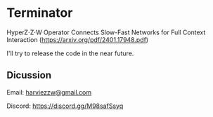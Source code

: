 # Terminator
 
HyperZ⋅Z⋅W Operator Connects Slow-Fast Networks for Full Context Interaction (https://arxiv.org/pdf/2401.17948.pdf)

I'll try to release the code in the near future.

## Dicussion

Email: harviezzw@gmail.com

Discord: https://discord.gg/M98safSsyq
